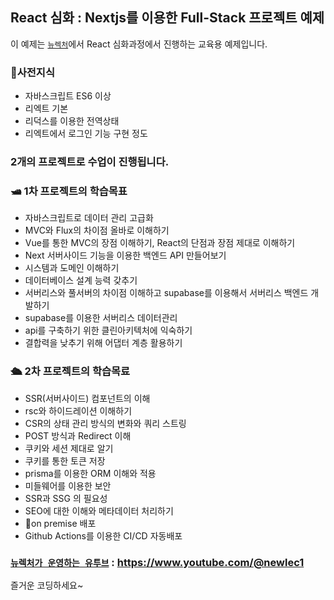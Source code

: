 ## React 심화 : Nextjs를 이용한 Full-Stack 프로젝트 예제
이 예제는 [`뉴렉처`](https://www.newlecture.com)에서 React 심화과정에서 진행하는 교육용 예제입니다.

### 🛟사전지식
- 자바스크립트 ES6 이상
- 리엑트 기본
- 리덕스를 이용한 전역상태
- 리엑트에서 로그인 기능 구현 정도

### 2개의 프로젝트로 수업이 진행됩니다.
### 🛥️ 1차 프로젝트의 학습목표

- 자바스크립트로 데이터 관리 고급화
- MVC와 Flux의 차이점 올바로 이해하기
- Vue를 통한 MVC의 장점 이해하기, React의 단점과 장점 제대로 이해하기
- Next 서버사이드 기능을 이용한 백엔드 API 만들어보기
- 시스템과 도메인 이해하기
- 데이터베이스 설계 능력 갖추기
- 서버리스와 풀서버의 차이점 이해하고 supabase를 이용해서 서버리스 백엔드 개발하기
- supabase를 이용한 서버리스 데이터관리
- api를 구축하기 위한 클린아키텍처에 익숙하기
- 결합력을 낮추기 위해 어댑터 계층 활용하기

### 🛳️ 2차 프로젝트의 학습목료

- SSR(서버사이드) 컴포넌트의 이해
- rsc와 하이드레이션 이해하기
- CSR의 상태 관리 방식의 변화와 쿼리 스트링
- POST 방식과 Redirect 이해
- 쿠키와 세션 제대로 알기
- 쿠키를 통한 토큰 저장
- prisma를 이용한 ORM 이해와 적용
- 미들웨어를 이용한 보안
- SSR과 SSG 의 필요성
- SEO에 대한 이해와 메타데이터 처리하기
- 🚀on premise 배포
- Github Actions를 이용한 CI/CD 자동배포

### [`뉴렉처가 운영하는 유투브`](https://www.youtube.com/@newlec1) : https://www.youtube.com/@newlec1

즐거운 코딩하세요~ 
